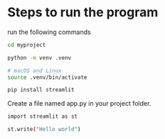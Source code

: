 # Steps to run the program
run the following commands
``` bash 
cd myproject
```

``` bash 
python -m venv .venv
```

``` bash 
# macOS and Linux
source .venv/bin/activate
```
``` bash 
pip install streamlit
```

Create a file named app.py in your project folder.

``` bash 
import streamlit as st

st.write("Hello world")
```


